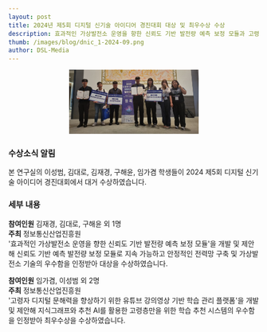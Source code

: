 ```yaml
---
layout: post
title: 2024년 제5회 디지털 신기술 아이디어 경진대회 대상 및 최우수상 수상
description: 효과적인 가상발전소 운영을 향한 신뢰도 기반 발전량 예측 보정 모듈과 고령자 디지털 문해력을 향상하기 위한 유튜브 강의영상 기반 학습 관리 플랫폼을 주제로 공모전 대거 수상
thumb: /images/blog/dnic_1-2024-09.png
author: DSL-Media
---
```


<div align='center'>
<figure> 
    <img src="/images/blog/dnic_1-2024-09.png" alt="디지털신기술대상" style="width:260px; height:auto;">
    <figcaption align='center'> </figcaption>
</figure>
</div>



### 수상소식 알림
본 연구실의 이성범, 김대로, 김재경, 구해윤, 임가겸 학생들이 2024 제5회 디지털 신기술 아이디어 경진대회에서 대거 수상하였습니다.

### 세부 내용

**참여인원** 김재경, 김대로, 구해윤 외 1명  
**주최** 정보통신산업진흥원  
'효과적인 가상발전소 운영을 향한 신뢰도 기반 발전량 예측 보정 모듈'을 개발 및 제안해 신뢰도 기반 예측 발전량 보정 모듈로 지속 가능하고 안정적인 전력망 구축 및 가상발전소 기술의 우수함을 인정받아 대상을 수상하였습니다.


**참여인원** 임가겸, 이성범 외 2명  
**주최** 정보통신산업진흥원  
'고령자 디지털 문해력을 향상하기 위한 유튜브 강의영상 기반 학습 관리 플랫폼'을 개발 및 제안해 지식그래프와 추천 AI를 활용한 고령층만을 위한 학습 추천 시스템의 우수함을 인정받아 최우수상을 수상하였습니다.

